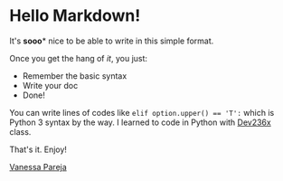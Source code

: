 # Hello Markdown!

It's **sooo*** nice to be able to write in this simple format.

Once you get the hang of *it*, you just:

* Remember the basic syntax
* Write your doc
* Done!

You can write lines of codes like `elif option.upper() == 'T':`
which is Python 3 syntax by the way. I learned to code in Python with [Dev236x](https://courses.edx.org/courses/course-v1:Microsoft+DEV236x+2T2018/course/) class.

That's it. Enjoy!

[Vanessa Pareja](https://plus.google.com/+VanessaPareja)
